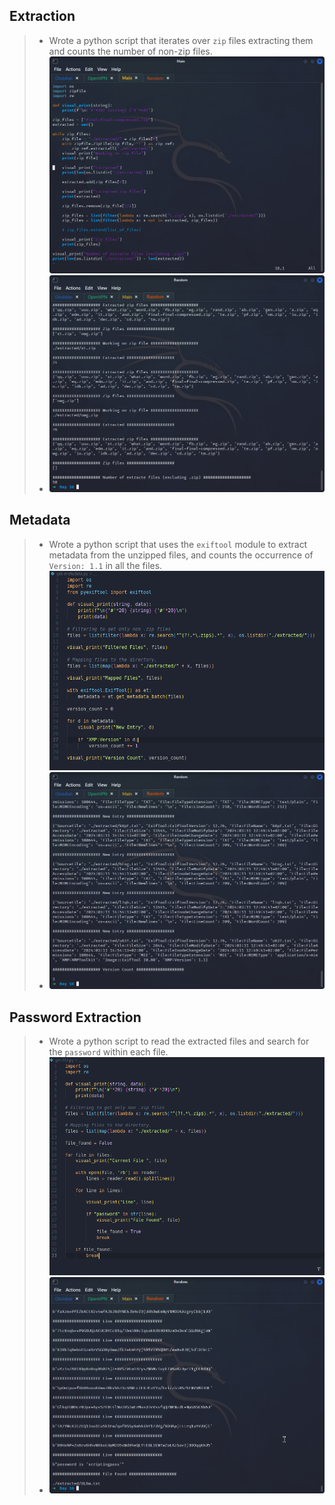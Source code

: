 
## **Extraction**
>	- Wrote a python script that iterates over `zip` files extracting them and counts the number of non-zip files.![](script.png)
>	- ![](script-out.png)

## **Metadata**
>	- Wrote a python script that uses the `exiftool` module to extract metadata from the unzipped files, and counts the occurrence of `Version: 1.1` in all the files.![](metadata-script.png)
>	- ![](metadata-out.png)

## **Password Extraction**
>	- Wrote a python script to read the extracted files and search for the `password` within each file.![](pass-script.png)
>	- ![](pass-out.png)